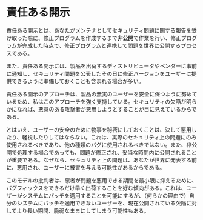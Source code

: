 # 責任ある開示

責任ある開示とは、あなたがメンテナとしてセキュリティ問題に関する報告を受け取った際に、修正プログラムを作成するまで**非公開**で作業を行い、修正プログラムが完成した時点で、修正プログラムと連携して問題を世界に公開するプロセスである。

また、責任ある開示には、製品を出荷するディストリビュータやベンダーに事前に通知し、セキュリティ問題を公表したその日に修正バージョンをユーザーに提供できるように準備しておくことも含まれる場合が多い。

責任ある開示のアプローチは、製品の無実のユーザーを安全に保つように努めているため、私はこのアプローチを強く支持している。セキュリティの欠陥が明らかになれば、悪意のある攻撃者が悪用しようとすることが目に見えているからである。

とはいえ、ユーザーの安全のために物事を秘密にしておくことは、決して悪用したり、軽視したりしてはならない。これは、実際のセキュリティ上の問題にのみ使用されるべきであり、他の種類のバグに使用されるべきではない。また、非公開で処理する場合であっても、問題が修正され、妥当な時間内に公開されることが重要である。なぜなら、セキュリティ上の問題は、あなたが世界に発表する前に、悪用され、ユーザーに被害を与える可能性があるからである。

このモデルの批判者は、悪者が問題を悪用できる期間を最小限に抑えるために、バグフィックスをできるだけ早く出荷することを好む傾向がある。これは、ユーザーがシステムにパッチを適用することを可能にするが、（何らかの理由で）自分のシステムにパッチを適用できないユーザーを、現在公開されている欠陥に対してより長い期間、脆弱なままにしてしまう可能性もある。